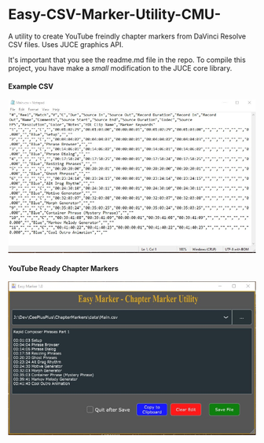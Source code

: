 # Easy-CSV-Marker-Utility-CMU-
A utility to create YouTube freindly chapter markers from DaVinci Resolve CSV files.  Uses JUCE graphics API.

It's important that you see the readme.md file in the repo.  To compile this 
project, you have make a *small* modification to the JUCE core library.



#### Example CSV
![Note Pad Screen Shot](NotePadScreenShot.jpg)

#### YouTube Ready Chapter Markers
![Easy Marker Screen Shot](EasyMarkerScreenShot.jpg)


